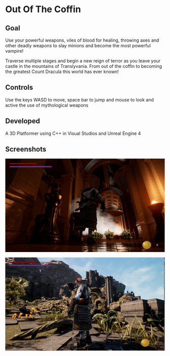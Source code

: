 # Out Of The Coffin

## Goal

Use your powerful weapons, viles of blood for healing, throwing axes and other deadly weapons to slay minions and become the most powerful vampire!

Traverse multiple stages and begin a new reign of terror as you leave your castle in the mountains of Translyvania. From out of the coffin to becoming the greatest Count Dracula this world has ever known!

## Controls

Use the keys WASD to move, space bar to jump and mouse to look and active the use of mythological weapons 

## Developed

A 3D Platformer using C++ in Visual Studios and Unreal Engine 4

## Screenshots

![CastleLevel](https://github.com/Jlbrown8708/Platformer-/blob/main/Screenshot%202024-04-18%20095904.gif)

![StormTheGates](https://github.com/Jlbrown8708/Platformer-/blob/main/Screenshot%202024-04-18%20105052.gif)
